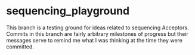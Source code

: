 # sequencing\_playground

This branch is a testing ground for ideas related to sequencing Acceptors. Commits in this branch are fairly arbitrary milestones of progress but their messages serve to remind me what I was thinking at the time they were committed.
